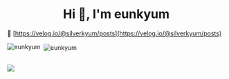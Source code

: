 <h1 align="center">Hi 👋, I'm eunkyum</h1>

📝 [https://velog.io/@silverkyum/posts](https://velog.io/@silverkyum/posts)

<p><img align="left" src="https://github-readme-stats.vercel.app/api/top-langs?username=eunkyum&show_icons=true&locale=en&layout=compact" alt="eunkyum" /></p>

<p>&nbsp;<img align="center" src="https://github-readme-stats.vercel.app/api?username=eunkyum&show_icons=true&locale=en" alt="eunkyum" /></p>
<BR>
<a href="https://github.com/devxb/gitanimals">
  <img src="https://render.gitanimals.org/farms/{eunkyum}"/>
</a>
